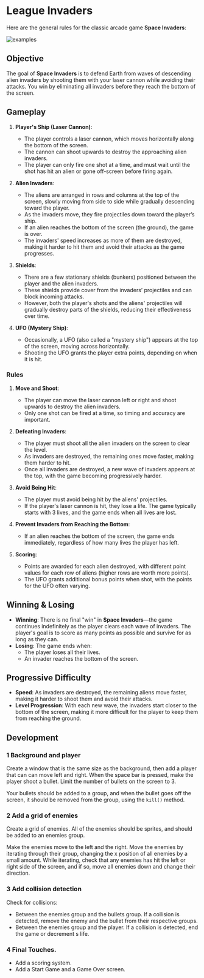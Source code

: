# League Invaders

Here are the general rules for the classic arcade game **Space Invaders**:

![examples](https://i.ytimg.com/vi/-QaA3ElrOAE/maxresdefault.jpg)

## Objective

The goal of **Space Invaders** is to defend Earth from waves of descending alien invaders by shooting them with your laser cannon while avoiding their attacks. You win by eliminating all invaders before they reach the bottom of the screen.

## Gameplay

1. **Player's Ship (Laser Cannon)**: 
   - The player controls a laser cannon, which moves horizontally along the bottom of the screen. 
   - The cannon can shoot upwards to destroy the approaching alien invaders.
   - The player can only fire one shot at a time, and must wait until the shot has hit an alien or gone off-screen before firing again.

2. **Alien Invaders**: 
   - The aliens are arranged in rows and columns at the top of the screen, slowly moving from side to side while gradually descending toward the player.
   - As the invaders move, they fire projectiles down toward the player’s ship.
   - If an alien reaches the bottom of the screen (the ground), the game is over.
   - The invaders' speed increases as more of them are destroyed, making it harder to hit them and avoid their attacks as the game progresses.

3. **Shields**:
   - There are a few stationary shields (bunkers) positioned between the player and the alien invaders.
   - These shields provide cover from the invaders’ projectiles and can block incoming attacks.
   - However, both the player's shots and the aliens' projectiles will gradually destroy parts of the shields, reducing their effectiveness over time.

4. **UFO (Mystery Ship)**: 
   - Occasionally, a UFO (also called a "mystery ship") appears at the top of the screen, moving across horizontally.
   - Shooting the UFO grants the player extra points, depending on when it is hit.

### Rules

1. **Move and Shoot**:
   - The player can move the laser cannon left or right and shoot upwards to destroy the alien invaders.
   - Only one shot can be fired at a time, so timing and accuracy are important.

2. **Defeating Invaders**:
   - The player must shoot all the alien invaders on the screen to clear the level.
   - As invaders are destroyed, the remaining ones move faster, making them harder to hit.
   - Once all invaders are destroyed, a new wave of invaders appears at the top, with the game becoming progressively harder.

3. **Avoid Being Hit**:
   - The player must avoid being hit by the aliens' projectiles.
   - If the player's laser cannon is hit, they lose a life. The game typically starts with 3 lives, and the game ends when all lives are lost.

4. **Prevent Invaders from Reaching the Bottom**:
   - If an alien reaches the bottom of the screen, the game ends immediately, regardless of how many lives the player has left.
   
5. **Scoring**:
   - Points are awarded for each alien destroyed, with different point values for each row of aliens (higher rows are worth more points).
   - The UFO grants additional bonus points when shot, with the points for the UFO often varying.

## Winning & Losing

- **Winning**: There is no final "win" in **Space Invaders**—the game continues indefinitely as the player clears each wave of invaders. The player's goal is to score as many points as possible and survive for as long as they can.
- **Losing**: The game ends when:
   - The player loses all their lives.
   - An invader reaches the bottom of the screen.

## Progressive Difficulty

- **Speed**: As invaders are destroyed, the remaining aliens move faster, making it harder to shoot them and avoid their attacks.
- **Level Progression**: With each new wave, the invaders start closer to the bottom of the screen, making it more difficult for the player to keep them from reaching the ground.

## Development

### 1 Background and player

Create a window that is the same size as the background, then add a player that can
can move left and right. When the space bar is pressed, make the player shoot a
bullet. Limit the number of bullets on the screen to 3. 

Your bullets should be added to a group, and when the bullet goes off the screen,
it should be removed from the group, using the `kill()` method.


### 2 Add a grid of enemies

Create a grid of enemies. All of the enemies should be sprites, and should be
added to an enemies group. 

Make the enemies move to the left and the right. Move the enemies by iterating
through their group, changing the x position of all enemies by a small amount.
While iterating, check that any enemies has hit the left or right side of the
screen, and if so, move all enemies down and change their direction.

### 3 Add collision detection

Check for collisions: 

* Between the enemies group and the bullets group. If a collision is detected,
  remove the enemy and the bullet from their respective groups.
* Between the enemies group and the player. If a collision is detected, end the
  game or decrement s life. 


### 4 Final Touches. 

* Add a scoring system.
* Add a Start Game and a Game Over screen.

